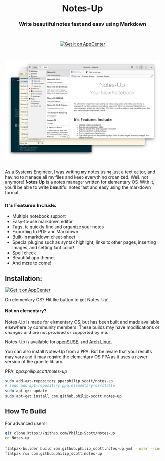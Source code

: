 <div>
  <h1 align="center">Notes-Up</h1>
  <h3 align="center">Write beautiful notes fast and easy using Markdown</h3>
</div>

<br/>

<p align="center">
  <a href="https://appcenter.elementary.io/com.github.philip_scott.notes-up">
    <img src="https://appcenter.elementary.io/badge.svg" alt="Get it on AppCenter">
  </a>
</p>

<br/>

<p align="center">
    <img src="Screenshot.png" alt="Screenshot">
</p>

<h2> </h2>

As a Systems Engineer, I was writing my notes using just a text editor, and having to manage all my files and keep everything organized. Well, not anymore! **Notes Up** is a notes manager written for elementary OS. With it, you'll be able to write beautiful notes fast and easy using the markdown format.

### It's Features Include:

- Multiple notebook support
- Easy-to-use markdown editor
- Tags, to quickly find and organize your notes
- Exporting to PDF and Markdown
- Built-In markdown cheat-sheet
- Special plugins such as syntax highlight, links to other pages, inserting images, and setting font color!
- Spell check
- Beautiful app themes
- And more to come!

## Installation:
[![Get it on AppCenter](https://appcenter.elementary.io/badge.svg)](https://appcenter.elementary.io/com.github.philip_scott.notes-up)

On elementary OS? Hit the button to get Notes-Up!

#### Not on elementary?
Notes-Up is made for elementary OS, but has been built and made available elsewhere by community members. These builds may have modifications or changes and are not provided or supported by me.

Notes-Up is available for [openSUSE](https://software.opensuse.org/package/notes-up), and [Arch Linux](https://aur.archlinux.org/packages/?O=0&K=notes-up).

You can also install Notes-Up from a PPA. But be aware that your results may vary and it may require the elementary OS PPA as it uses a newer version of the granite library.

PPA: _ppa:philip.scott/notes-up_

```bash
sudo add-apt-repository ppa:philip.scott/notes-up
# sudo add-apt-repository ppa:elementary-os/stable
sudo apt-get update
sudo apt-get install com.github.philip-scott.notes-up
```

## How To Build
For advanced users!

```bash
git clone https://github.com/Philip-Scott/Notes-up
cd Notes-up

flatpak-builder build com.github.philip_scott.notes-up.yml --user --install --force-clean
flatpak run com.github.philip_scott.notes-up
```